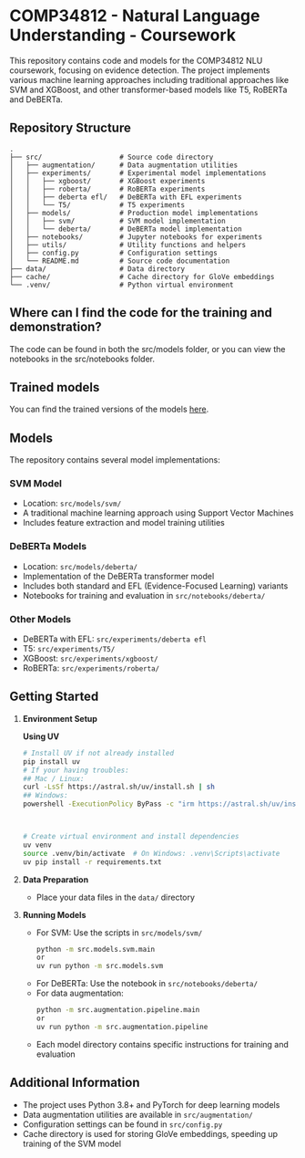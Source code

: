# COMP34812 - Natural Language Understanding - Coursework

This repository contains code and models for the COMP34812 NLU coursework, focusing on evidence detection. The project implements various machine learning approaches including traditional approaches like SVM and XGBoost, and other transformer-based models like T5, RoBERTa and DeBERTa.

## Repository Structure

```
.
├── src/                   # Source code directory
│   ├── augmentation/      # Data augmentation utilities
│   ├── experiments/       # Experimental model implementations
│   │   ├── xgboost/       # XGBoost experiments
│   │   ├── roberta/       # RoBERTa experiments
│   │   ├── deberta efl/   # DeBERTa with EFL experiments
│   │   └── T5/            # T5 experiments
│   ├── models/            # Production model implementations
│   │   ├── svm/           # SVM model implementation
│   │   └── deberta/       # DeBERTa model implementation
│   ├── notebooks/         # Jupyter notebooks for experiments
│   ├── utils/             # Utility functions and helpers
│   ├── config.py          # Configuration settings
│   └── README.md          # Source code documentation
├── data/                  # Data directory
├── cache/                 # Cache directory for GloVe embeddings
└── .venv/                 # Python virtual environment
```

## Where can I find the code for the training and demonstration?

The code can be found in both the src/models folder, or you can view the notebooks in the src/notebooks folder.

## Trained models

You can find the trained versions of the models [here](https://drive.google.com/drive/folders/1iPO9eOqhOcxakccri3-Thjm0wH09LKT4?usp=sharing).

## Models

The repository contains several model implementations:

### SVM Model

- Location: `src/models/svm/`
- A traditional machine learning approach using Support Vector Machines
- Includes feature extraction and model training utilities

### DeBERTa Models

- Location: `src/models/deberta/`
- Implementation of the DeBERTa transformer model
- Includes both standard and EFL (Evidence-Focused Learning) variants
- Notebooks for training and evaluation in `src/notebooks/deberta/`

### Other Models

- DeBERTa with EFL: `src/experiments/deberta efl`
- T5: `src/experiments/T5/`
- XGBoost: `src/experiments/xgboost/`
- RoBERTa: `src/experiments/roberta/`

## Getting Started

1. **Environment Setup**

   **Using UV**

   ```bash
   # Install UV if not already installed
   pip install uv
   # If your having troubles:
   ## Mac / Linux:
   curl -LsSf https://astral.sh/uv/install.sh | sh
   ## Windows:
   powershell -ExecutionPolicy ByPass -c "irm https://astral.sh/uv/install.ps1 | iex"



   # Create virtual environment and install dependencies
   uv venv
   source .venv/bin/activate  # On Windows: .venv\Scripts\activate
   uv pip install -r requirements.txt
   ```

2. **Data Preparation**

   - Place your data files in the `data/` directory

3. **Running Models**
   - For SVM: Use the scripts in `src/models/svm/`
     ```bash
     python -m src.models.svm.main
     or
     uv run python -m src.models.svm
     ```
   - For DeBERTa: Use the notebook in `src/notebooks/deberta/`
   - For data augmentation:
     ```bash
     python -m src.augmentation.pipeline.main
     or
     uv run python -m src.augmentation.pipeline
     ```
   - Each model directory contains specific instructions for training and evaluation

## Additional Information

- The project uses Python 3.8+ and PyTorch for deep learning models
- Data augmentation utilities are available in `src/augmentation/`
- Configuration settings can be found in `src/config.py`
- Cache directory is used for storing GloVe embeddings, speeding up training of the SVM model
